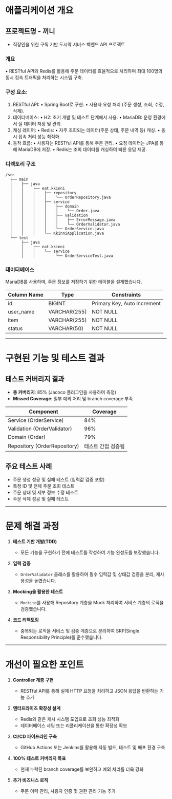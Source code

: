 # 애플리케이션 개요

## 프로젝트명 - 끼니
- 직장인을 위한 구독 기반 도시락 서비스 백엔드 API 프로젝트

### 개요
•	RESTful API와 Redis를 활용해 주문 데이터를 효율적으로 처리하며 최대 100명의 동시 접속 트래픽을 처리하는 시스템 구축.

### 구성 요소:
1.	RESTful API:
•	Spring Boot로 구현.
•	사용자 요청 처리 (주문 생성, 조회, 수정, 삭제).
2.	데이터베이스:
•	H2: 초기 개발 및 테스트 단계에서 사용.
•	MariaDB: 운영 환경에서 실 데이터 저장 및 관리.
3.	캐싱 레이어:
•	Redis:
•	자주 조회되는 데이터(주문 상태, 주문 내역 등) 캐싱.
•	동시 접속 처리 성능 최적화.
4.	동작 흐름:
•	사용자는 RESTful API를 통해 주문 관리.
•	요청 데이터는 JPA를 통해 MariaDB에 저장.
•	Redis는 조회 데이터를 캐싱하여 빠른 응답 제공.

### 디렉토리 구조
```
/src
  ├── main
  │    ├── java
  │    │    ├── eat.kkinni
  │    │    │    ├── repository
  │    │    │    │    └── OrderRepository.java
  │    │    │    ├── service
  │    │    │    │    ├── domain
  │    │    │    │    │    └── Order.java
  │    │    │    │    ├── validation
  │    │    │    │    │    ├── ErrorMessage.java
  │    │    │    │    │    └── OrderValidator.java
  │    │    │    │    └── OrderService.java
  │    │    │    └── KkinniApplication.java
  └── test
       ├── java
       │    ├── eat.kkinni
       │    │    └── service
       │    │         └── OrderServiceTest.java
```

### 데이터베이스
MariaDB를 사용하며, 주문 정보를 저장하기 위한 테이블을 설계했습니다.

| Column Name   | Type       | Constraints            |
|---------------|------------|------------------------|
| id            | BIGINT     | Primary Key, Auto Increment |
| user_name     | VARCHAR(255) | NOT NULL             |
| item          | VARCHAR(255) | NOT NULL             |
| status        | VARCHAR(50) | NOT NULL             |

---

# 구현된 기능 및 테스트 결과

## 테스트 커버리지 결과
- **총 커버리지**: 85% (Jacoco 플러그인을 사용하여 측정)
- **Missed Coverage**: 일부 예외 처리 및 branch coverage 부족

| Component                     | Coverage |
|-------------------------------|----------|
| Service (OrderService)        | 84%      |
| Validation (OrderValidator)   | 96%      |
| Domain (Order)                | 79%      |
| Repository (OrderRepository)  | 테스트 간접 검증됨 |

## 주요 테스트 사례
- 주문 생성 성공 및 실패 테스트 (입력값 검증 포함)
- 특정 ID 및 전체 주문 조회 테스트
- 주문 상태 및 세부 정보 수정 테스트
- 주문 삭제 성공 및 실패 테스트

---

# 문제 해결 과정

1. **테스트 기반 개발(TDD)**
    - 모든 기능을 구현하기 전에 테스트를 작성하여 기능 완성도를 보장했습니다.

2. **입력 검증**
    - `OrderValidator` 클래스를 활용하여 필수 입력값 및 상태값 검증을 분리, 재사용성을 높였습니다.

3. **Mocking을 활용한 테스트**
    - `Mockito`를 사용해 Repository 계층을 Mock 처리하여 서비스 계층의 로직을 검증했습니다.

4. **코드 리팩토링**
    - 중복되는 로직을 서비스 및 검증 계층으로 분리하여 SRP(Single Responsibility Principle)를 준수했습니다.

---

# 개선이 필요한 포인트

1. **Controller 계층 구현**
    - RESTful API를 통해 실제 HTTP 요청을 처리하고 JSON 응답을 반환하는 기능 추가

2. **엔터프라이즈 확장성 설계**
    - Redis와 같은 캐시 시스템 도입으로 조회 성능 최적화
    - 데이터베이스 샤딩 또는 리플리케이션을 통한 확장성 확보

3. **CI/CD 파이프라인 구축**
    - GitHub Actions 또는 Jenkins를 활용해 자동 빌드, 테스트 및 배포 환경 구축

4. **100% 테스트 커버리지 목표**
    - 현재 누락된 branch coverage를 보완하고 예외 처리를 더욱 강화

5. **추가 비즈니스 로직**
    - 주문 이력 관리, 사용자 인증 및 권한 관리 기능 추가



